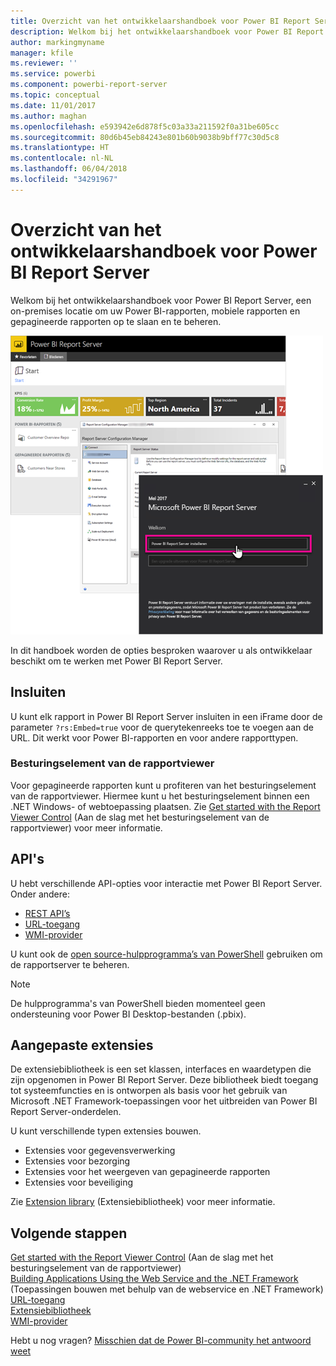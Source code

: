 ```yaml
---
title: Overzicht van het ontwikkelaarshandboek voor Power BI Report Server
description: Welkom bij het ontwikkelaarshandboek voor Power BI Report Server, een on-premises locatie om uw Power BI-rapporten, mobiele rapporten en gepagineerde rapporten op te slaan en te beheren.
author: markingmyname
manager: kfile
ms.reviewer: ''
ms.service: powerbi
ms.component: powerbi-report-server
ms.topic: conceptual
ms.date: 11/01/2017
ms.author: maghan
ms.openlocfilehash: e593942e6d878f5c03a33a211592f0a31be605cc
ms.sourcegitcommit: 80d6b45eb84243e801b60b9038b9bff77c30d5c8
ms.translationtype: HT
ms.contentlocale: nl-NL
ms.lasthandoff: 06/04/2018
ms.locfileid: "34291967"
---
```

# <a name="developer-handbook-overview-power-bi-report-server"></a>Overzicht van het ontwikkelaarshandboek voor Power BI Report Server
Welkom bij het ontwikkelaarshandboek voor Power BI Report Server, een on-premises locatie om uw Power BI-rapporten, mobiele rapporten en gepagineerde rapporten op te slaan en te beheren.

![](media/developer-handbook-overview/admin-handbook.png)

In dit handboek worden de opties besproken waarover u als ontwikkelaar beschikt om te werken met Power BI Report Server.

## <a name="embedding"></a>Insluiten
U kunt elk rapport in Power BI Report Server insluiten in een iFrame door de parameter `?rs:Embed=true` voor de querytekenreeks toe te voegen aan de URL. Dit werkt voor Power BI-rapporten en voor andere rapporttypen.

### <a name="report-viewer-control"></a>Besturingselement van de rapportviewer
Voor gepagineerde rapporten kunt u profiteren van het besturingselement van de rapportviewer. Hiermee kunt u het besturingselement binnen een .NET Windows- of webtoepassing plaatsen. Zie [Get started with the Report Viewer Control](https://docs.microsoft.com/sql/reporting-services/application-integration/integrating-reporting-services-using-reportviewer-controls-get-started) (Aan de slag met het besturingselement van de rapportviewer) voor meer informatie.

## <a name="apis"></a>API's
U hebt verschillende API-opties voor interactie met Power BI Report Server. Onder andere:

* [REST API’s](rest-api.md)
* [URL-toegang](https://docs.microsoft.com/sql/reporting-services/url-access-ssrs)
* [WMI-provider](https://docs.microsoft.com/sql/reporting-services/wmi-provider-library-reference/reporting-services-wmi-provider-library-reference-ssrs)

U kunt ook de [open source-hulpprogramma’s van PowerShell](https://github.com/Microsoft/ReportingServicesTools) gebruiken om de rapportserver te beheren.

> [!NOTE]
> De hulpprogramma's van PowerShell bieden momenteel geen ondersteuning voor Power BI Desktop-bestanden (.pbix).
> 
> 

## <a name="custom-extensions"></a>Aangepaste extensies
De extensiebibliotheek is een set klassen, interfaces en waardetypen die zijn opgenomen in Power BI Report Server. Deze bibliotheek biedt toegang tot systeemfuncties en is ontworpen als basis voor het gebruik van Microsoft .NET Framework-toepassingen voor het uitbreiden van Power BI Report Server-onderdelen.

U kunt verschillende typen extensies bouwen.

* Extensies voor gegevensverwerking
* Extensies voor bezorging
* Extensies voor het weergeven van gepagineerde rapporten
* Extensies voor beveiliging

Zie [Extension library](https://docs.microsoft.com/sql/reporting-services/extensions/reporting-services-extension-library) (Extensiebibliotheek) voor meer informatie.

## <a name="next-steps"></a>Volgende stappen
[Get started with the Report Viewer Control](https://docs.microsoft.com/sql/reporting-services/application-integration/integrating-reporting-services-using-reportviewer-controls-get-started) (Aan de slag met het besturingselement van de rapportviewer)  
[Building Applications Using the Web Service and the .NET Framework](https://docs.microsoft.com/sql/reporting-services/report-server-web-service/net-framework/building-applications-using-the-web-service-and-the-net-framework) (Toepassingen bouwen met behulp van de webservice en .NET Framework)  
[URL-toegang](https://docs.microsoft.com/sql/reporting-services/url-access-ssrs)  
[Extensiebibliotheek](https://docs.microsoft.com/sql/reporting-services/extensions/reporting-services-extension-library)  
[WMI-provider](https://docs.microsoft.com/sql/reporting-services/wmi-provider-library-reference/reporting-services-wmi-provider-library-reference-ssrs)

Hebt u nog vragen? [Misschien dat de Power BI-community het antwoord weet](https://community.powerbi.com/)

